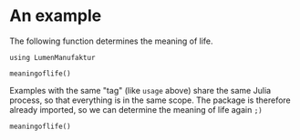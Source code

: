 # An example

The following function determines the meaning of life.

```@example usage
using LumenManufaktur

meaningoflife()
```

Examples with the same "tag" (like `usage` above) share the same Julia
process, so that everything is in the same scope. The package is therefore already
imported, so we can determine the meaning of life again `;)`

```@example usage
meaningoflife()
```
